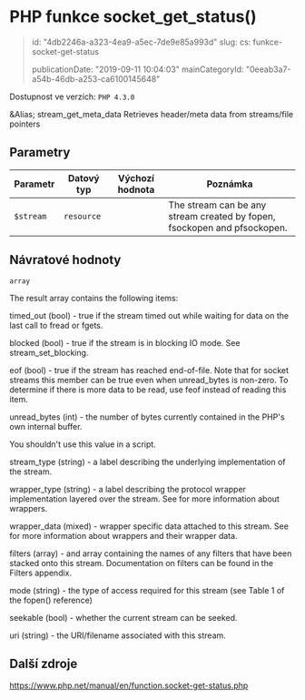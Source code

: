 PHP funkce socket_get_status()
==============================

> id: "4db2246a-a323-4ea9-a5ec-7de9e85a993d"
> slug:
> 	cs: funkce-socket-get-status
>
> publicationDate: "2019-09-11 10:04:03"
> mainCategoryId: "0eeab3a7-a54b-46db-a253-ca6100145648"

Dostupnost ve verzích: `PHP 4.3.0`

&Alias; <function>stream_get_meta_data</function>
Retrieves header/meta data from streams/file pointers


Parametry
--------------

| Parametr | Datový typ | Výchozí hodnota | Poznámka |
|-----|-----|-----|-----|
| `$stream` | `resource` |  | The stream can be any stream created by fopen, fsockopen and pfsockopen. |


Návratové hodnoty
----------------

`array`

The result array contains the following items:
</p>
<p>
timed_out (bool) - true if the stream
timed out while waiting for data on the last call to
fread or fgets.
</p>
<p>
blocked (bool) - true if the stream is
in blocking IO mode. See stream_set_blocking.
</p>
<p>
eof (bool) - true if the stream has reached
end-of-file. Note that for socket streams this member can be true
even when unread_bytes is non-zero. To
determine if there is more data to be read, use
feof instead of reading this item.
</p>
<p>
unread_bytes (int) - the number of bytes
currently contained in the PHP's own internal buffer.
</p>
You shouldn't use this value in a script.
<p>
stream_type (string) - a label describing
the underlying implementation of the stream.
</p>
<p>
wrapper_type (string) - a label describing
the protocol wrapper implementation layered over the stream.
See for more information about wrappers.
</p>
<p>
wrapper_data (mixed) - wrapper specific
data attached to this stream. See for
more information about wrappers and their wrapper data.
</p>
<p>
filters (array) - and array containing
the names of any filters that have been stacked onto this stream.
Documentation on filters can be found in the
Filters appendix.
</p>
<p>
mode (string) - the type of access required for
this stream (see Table 1 of the fopen() reference)
</p>
<p>
seekable (bool) - whether the current stream can
be seeked.
</p>
<p>
uri (string) - the URI/filename associated with this
stream.

Další zdroje
------------

https://www.php.net/manual/en/function.socket-get-status.php
